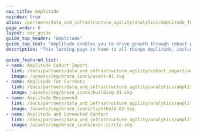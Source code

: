 ```yaml
---
nav_title: Amplitude
noindex: true
alias: /partners/data_and_infrastructure_agility/analytics/amplitude_for_currents/
page_order: 0
layout: dev_guide
guide_top_header: "Amplitude"
guide_top_text: "Amplitude enables you to drive growth through robust product and behavioral analytics. Gain a thorough understanding of exactly what behaviors and traits are common among user segments to inform powerful targeting."
description: "This landing page is home to all things Amplitude, including Amplitude for Currents, Amplitude Recommend, and how to leverage Amplitude and Connected Content."

guide_featured_list:
- name: Amplitude Cohort Import
  link: /docs/partners/data_and_infrastructure_agility/cohort_import/amplitude/
  image: /assets/img/braze_icons/users-01.svg
- name: Amplitude for Currents
  link: /docs/partners/data_and_infrastructure_agility/analytics/amplitude/amplitude_for_currents/
  image: /assets/img/braze_icons/building-01.svg
- name: Amplitude Recommend
  link: /docs/partners/data_and_infrastructure_agility/analytics/amplitude/amplitude_audiences/
  image: /assets/img/braze_icons/lightbulb-02.svg
- name: Amplitude and Connected Content
  link: /docs/partners/data_and_infrastructure_agility/analytics/amplitude/amplitude_user_profile_api/
  image: /assets/img/braze_icons/user-circle.svg
---
```


<br> 